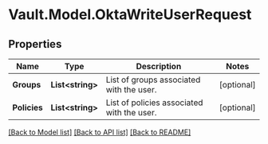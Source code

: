 # Vault.Model.OktaWriteUserRequest

## Properties

Name | Type | Description | Notes
------------ | ------------- | ------------- | -------------
**Groups** | **List&lt;string&gt;** | List of groups associated with the user. | [optional] 
**Policies** | **List&lt;string&gt;** | List of policies associated with the user. | [optional] 

[[Back to Model list]](../README.md#documentation-for-models) [[Back to API list]](../README.md#documentation-for-api-endpoints) [[Back to README]](../README.md)

